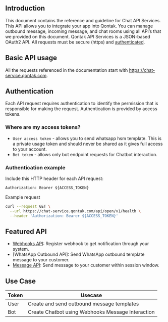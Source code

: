 ## Introduction

This document contains the reference and guideline for Chat API Services. This API allows you to integrate your app into Qontak. You can manage outbound message, incoming message, and chat rooms using all API’s that we provided on this document. Qontak API Services is a JSON-based OAuth2 API. All requests must be secure (https) and [authenticated](../Guide/Authentication.md).

## Basic API usage
All the requests referenced in the documentation start with https://chat-service.qontak.com.

## Authentication

Each API request requires authentication to identify the permission that is responsible for making the request. Authentication is provided by access tokens.

### Where are my access tokens?
- `User access token` - allows you to send whatsapp hsm template. This is a private usage token and should never be shared as it gives full access to your account.
- `Bot token` - allows only bot endpoint requests for Chatbot interaction.

### Authentication example

Include this HTTP header for each API request:

```Authorization: Bearer ${ACCESS_TOKEN}```

Example request


```bash
curl --request GET \
  --url https://chat-service.qontak.com/api/open/v1/health \
  --header 'Authorization: Bearer ${ACCESS_TOKEN}'
```



## Featured API
- [Webhooks API](Webhook.md): Register webhook to get notification through your system.
- [WhatsApp Outbound API]: Send WhatsApp outbound template message to your customer.
- [Message API](): Send message to your customer within session window.

## Use Case

Token | Usecase
------- | -------
User | Create and send outbound message templates 
Bot | Create Chatbot using Webhooks Message Interaction
